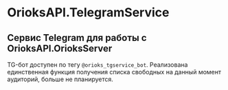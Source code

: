 # OrioksAPI.TelegramService
Сервис Telegram для работы с OrioksAPI.OrioksServer
---
TG-бот доступен по тегу `@orioks_tgservice_bot`. Реализована единственная функция получения списка свободных на данный момент аудиторий, больше не планируется.
